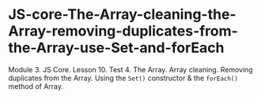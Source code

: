 # JS-core-The-Array-cleaning-the-Array-removing-duplicates-from-the-Array-use-Set-and-forEach
Module 3. JS Core. Lesson 10. Test 4. The Array. Array cleaning. Removing duplicates from the Array. Using the `Set()` constructor &amp; the `forEach()` method of Array.
